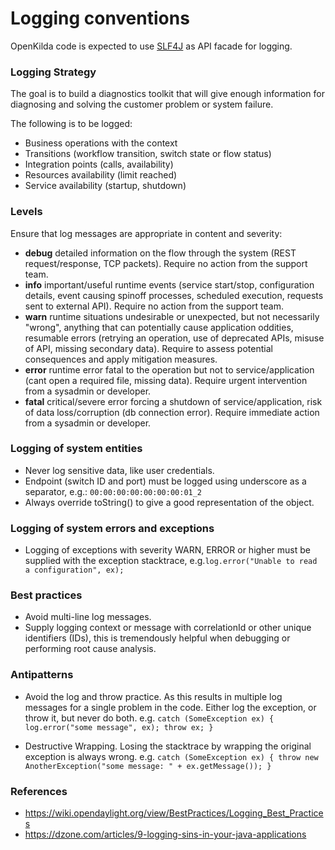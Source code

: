 # Logging conventions
OpenKilda code is expected to use [SLF4J](https://www.slf4j.org/) as API facade for logging.

### Logging Strategy
The goal is to build a diagnostics toolkit that will give enough information for diagnosing and solving 
the customer problem or system failure.

The following is to be logged:
* Business operations with the context
* Transitions (workflow transition, switch state or flow status)
* Integration points (calls, availability)
* Resources availability (limit reached)
* Service availability (startup, shutdown)

### Levels
Ensure that log messages are appropriate in content and severity:
* **debug** detailed information on the flow through the system (REST request/response, TCP packets). 
            Require no action from the support team.
* **info** important/useful runtime events (service start/stop, configuration details, event causing spinoff processes, 
            scheduled execution, requests sent to external API). 
            Require no action from the support team.
* **warn** runtime situations undesirable or unexpected, but not necessarily "wrong", anything that can potentially 
            cause application oddities, resumable errors (retrying an operation, use of deprecated APIs, 
            misuse of API, missing secondary data). 
            Require to assess potential consequences and apply mitigation measures.
* **error** runtime error fatal to the operation but not to service/application 
            (cant open a required file, missing data). 
            Require urgent intervention from a sysadmin or developer.
* **fatal** critical/severe error forcing a shutdown of service/application, 
            risk of data loss/corruption (db connection error). 
            Require immediate action from a sysadmin or developer.

### Logging of system entities
* Never log sensitive data, like user credentials.
* Endpoint (switch ID and port) must be logged using underscore as a separator, e.g.: ``` 00:00:00:00:00:00:00:01_2 ```
* Always override toString() to give a good representation of the object.

### Logging of system errors and exceptions
* Logging of exceptions with severity WARN, ERROR or higher must be supplied with the exception stacktrace,
e.g.```log.error("Unable to read a configuration", ex);```

### Best practices
* Avoid multi-line log messages.
* Supply logging context or message with correlationId or other unique identifiers (IDs), this is tremendously helpful 
    when debugging or performing root cause analysis.

### Antipatterns
* Avoid the log and throw practice. As this results in multiple log messages for a single problem in the code. 
Either log the exception, or throw it, but never do both. e.g. ```catch (SomeException ex) { log.error("some message", ex); throw ex; }```

* Destructive Wrapping. Losing the stacktrace by wrapping the original exception is always wrong.
e.g. ```catch (SomeException ex) { throw new AnotherException("some message: " + ex.getMessage()); }```

### References
* https://wiki.opendaylight.org/view/BestPractices/Logging_Best_Practices
* https://dzone.com/articles/9-logging-sins-in-your-java-applications

